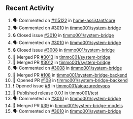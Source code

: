 ## Recent Activity

<!--START_SECTION:activity-->
1. 🗣 Commented on [#115122](https://github.com/home-assistant/core/issues/115122) in [home-assistant/core](https://github.com/home-assistant/core)
2. 🗣 Commented on [#3010](https://github.com/timmo001/system-bridge/issues/3010) in [timmo001/system-bridge](https://github.com/timmo001/system-bridge)
3. 🔒 Closed issue [#3010](https://github.com/timmo001/system-bridge/issues/3010) in [timmo001/system-bridge](https://github.com/timmo001/system-bridge)
4. 🗣 Commented on [#3010](https://github.com/timmo001/system-bridge/issues/3010) in [timmo001/system-bridge](https://github.com/timmo001/system-bridge)
5. 🔒 Closed issue [#3008](https://github.com/timmo001/system-bridge/issues/3008) in [timmo001/system-bridge](https://github.com/timmo001/system-bridge)
6. 🎉 Merged PR [#3013](https://github.com/timmo001/system-bridge/pull/3013) in [timmo001/system-bridge](https://github.com/timmo001/system-bridge)
7. 🎉 Merged PR [#3012](https://github.com/timmo001/system-bridge/pull/3012) in [timmo001/system-bridge](https://github.com/timmo001/system-bridge)
8. 🗣 Commented on [#3008](https://github.com/timmo001/system-bridge/issues/3008) in [timmo001/system-bridge](https://github.com/timmo001/system-bridge)
9. 🎉 Merged PR [#108](https://github.com/timmo001/system-bridge-backend/pull/108) in [timmo001/system-bridge-backend](https://github.com/timmo001/system-bridge-backend)
10. 💪 Opened PR [#108](https://github.com/timmo001/system-bridge-backend/pull/108) in [timmo001/system-bridge-backend](https://github.com/timmo001/system-bridge-backend)
11. ❗ Opened issue [#8](https://github.com/timmo001/aioazuredevops/issues/8) in [timmo001/aioazuredevops](https://github.com/timmo001/aioazuredevops)
12. 🚀 Published release [0.0.1](https://github.com/0.0.1) in [timmo001/test](https://github.com/timmo001/test)
13. 🗣 Commented on [#3010](https://github.com/timmo001/system-bridge/issues/3010) in [timmo001/system-bridge](https://github.com/timmo001/system-bridge)
14. 🎉 Merged PR [#39](https://github.com/timmo001/system-bridge-models/pull/39) in [timmo001/system-bridge-models](https://github.com/timmo001/system-bridge-models)
15. 🗣 Commented on [#3010](https://github.com/timmo001/system-bridge/issues/3010) in [timmo001/system-bridge](https://github.com/timmo001/system-bridge)
<!--END_SECTION:activity-->
